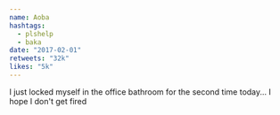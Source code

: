 ```yaml
---
name: Aoba
hashtags:
  - plshelp
  - baka
date: "2017-02-01"
retweets: "32k"
likes: "5k"
---
```


I just locked myself in the office bathroom for
the second time today... I hope I don't get fired
